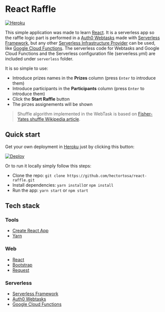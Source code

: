 # React Raffle

[![Heroku](http://heroku-badge.herokuapp.com/?app=react-raffle&style=flat&svg=1)](https://react-raffle.herokuapp.com/)

This simple application was made to learn [React][reactjs]. It is a serverless app so the raffle logic part is performed in a [Auth0 Webtasks][webtasks] made with [Serverless Framework][serverless], but any other [Serverless Infrastructure Provider](https://serverless.com/framework/docs/providers/) can be used, like [Google Cloud Functions][gcfunctions]. The serverless code for Webtasks and Google Cloud Functions and the Serverless configuration file (serverless.yml) are included under `serverless` folder.

It is so simple to use:

- Introduce prizes names in the **Prizes** column (press `Enter` to introduce them)
- Introduce participants in the **Participants** column (press `Enter` to introduce them)
- Click the **Start Raffle** button
- The pirzes assignements will be shown

> Shuffle algorithm implemented in the WebTask is based on [Fisher-Yates shuffle Wikipedia article](https://en.wikipedia.org/wiki/Fisher%E2%80%93Yates_shuffle).

## Quick start

Get your own deployment in [Heroku][] just by clicking this button:

[![Deploy](https://www.herokucdn.com/deploy/button.png)](https://heroku.com/deploy)

Or to run it locally simply follow this steps:

- Clone the repo: `git clone https://github.com/hectortosa/react-raffle.git`
- Install dependencies: `yarn install`or `npm install`
- Run the app: `yarn start` or `npm start`

## Tech stack

### Tools

- [Create React App](https://github.com/facebookincubator/create-react-app)
- [Yarn](https://yarnpkg.com/en/)

### Web

- [React][reactjs]
- [Bootstrap](https://github.com/twbs/bootstrap)
- [Request](https://github.com/request/request)

### Serverless

- [Serverless Framework][serverless]
- [Auth0 Webtasks][webtasks]
- [Google Cloud Functions][gcfunctions]

[reactjs]: https://github.com/facebook/react "ReactJS"
[serverless]: https://serverless.com/ "Serverless Framework"
[webtasks]: https://webtask.io/ "Auth0 Webtasks"
[gcfunctions]: https://cloud.google.com/functions/ "Google Cloud Functions"
[heroku]: https://www.heroku.com/home "Heroku"

